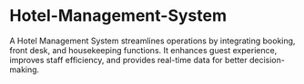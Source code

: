 # Hotel-Management-System
A Hotel Management System streamlines operations by integrating booking, front desk, and housekeeping functions. It enhances guest experience, improves staff efficiency, and provides real-time data for better decision-making.
